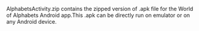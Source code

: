 AlphabetsActivity.zip contains the zipped version of .apk file for the World of Alphabets Android app.This .apk can be directly run on  emulator or on any Android device.
